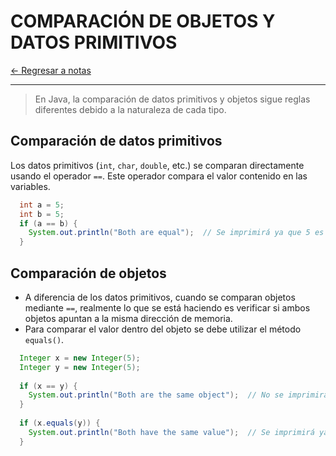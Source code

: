 # COMPARACIÓN DE OBJETOS Y DATOS PRIMITIVOS

[← Regresar a notas](../../../README.md) <br>

---

> En Java, la comparación de datos primitivos y objetos sigue reglas diferentes debido a la naturaleza de cada tipo. 

## Comparación de datos primitivos
Los datos primitivos (`int`, `char`, `double`, etc.) se comparan directamente usando el operador `==`. 
Este operador compara el valor contenido en las variables.

```java
  int a = 5;
  int b = 5;
  if (a == b) {
    System.out.println("Both are equal");  // Se imprimirá ya que 5 es igual a 5
  }
```

## Comparación de objetos
- A diferencia de los datos primitivos, cuando se comparan objetos mediante `==`, realmente lo que se está haciendo es verificar si ambos objetos apuntan a la misma dirección de memoria.
- Para comparar el valor dentro del objeto se debe utilizar el método `equals()`.

```java
  Integer x = new Integer(5);
  Integer y = new Integer(5);
  
  if (x == y) {
    System.out.println("Both are the same object");  // No se imprimirá, ya que x e y no apuntan a la misma dirección de memoria
  }
  
  if (x.equals(y)) {
    System.out.println("Both have the same value");  // Se imprimirá ya que x e y contienen el mismo valor
  }
```